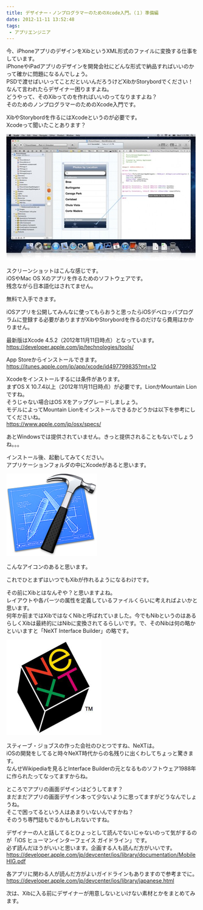 ```yaml
---
title: デザイナー・ノンプログラマーのためのXcode入門。（１）準備編
date: 2012-11-11 13:52:48
tags: 
 - アプリエンジニア
---
```


今、iPhoneアプリのデザインをXibというXML形式のファイルに変換する仕事をしています。<br>
iPhoneやiPadアプリのデザインを開発会社にどんな形式で納品すればいいのかって確かに問題になるんでしょう。<br>
PSDで渡せばいいってことだといいんだろうけどXibかStorybordでください！なんて言われたらデザイナー困りますよね。<br>
どうやって、そのXibってのを作ればいいのってなりますよね？<br>
そのためのノンプログラマーのためのXcode入門です。

<!-- more -->

XibやStorybordを作るにはXcodeというのが必要です。<br>
Xcodeって聞いたことあります？

<img src="/images/2012/11/new_single_window20110711-e1352641275301.jpeg" alt="" title="Xcode window" width="498" height="331" class="alignnone size-full wp-image-814">

スクリーンショットはこんな感じです。<br>
iOSやMac OS Xのアプリを作るためのソフトウェアです。<br>
残念ながら日本語化はされてません。

無料で入手できます。

iOSアプリを公開してみんなに使ってもらおうと思ったらiOSデベロッパプログラムに登録する必要がありますがXibやStorybordを作るのだけなら費用はかかりません。

最新版はXcode 4.5.2（2012年11月11日時点）となっています。<br>
<a href="https://developer.apple.com/jp/technologies/tools/">https://developer.apple.com/jp/technologies/tools/</a>

App Storeからインストールできます。<br>
<a href="https://itunes.apple.com/jp/app/xcode/id497799835?mt=12">https://itunes.apple.com/jp/app/xcode/id497799835?mt=12</a>

Xcodeをインストールするには条件があります。<br>
まずOS X 10.7.4以上（2012年11月11日時点）が必要です。LionかMountain Lionですね。<br>
そうじゃない場合はOS Xをアップグレードしましょう。<br>
モデルによってMountain Lionをインストールできるかどうかは以下を参考にしてくださいね。<br>
<a href="https://www.apple.com/jp/osx/specs/">https://www.apple.com/jp/osx/specs/</a>

あとWindowsでは提供されていません。きっと提供されることもないでしょうね。。。

インストール後、起動してみてください。<br>
アプリケーションフォルダの中にXcodeがあると思います。

<img src="/images/2012/11/new_hero20110308.jpeg" alt="" title="Xcode icon" width="239" height="216" class="alignnone size-full wp-image-815" />

こんなアイコンのあると思います。

これでひとまずはいつでもXibが作れるようになるわけです。

その前にXibとはなんぞや？と思いますよね。<br>
レイアウトや各パーツの属性を定義しているファイルくらいに考えればよいかと思います。<br>
何年か前まではXibではなくNibと呼ばれていました。今でもNibというのはあるらしくXibは最終的にはNibに変換されてるらしいです。で、そのNibは何の略かといいますと「NeXT Interface Builder」の略です。

<img src="/images/2012/11/20061029-logo-next.jpeg" alt="" title="NeXT Logo" width="250" height="250" class="alignnone size-full wp-image-829" />

スティーブ・ジョブスの作った会社のひとつですね、NeXTは。<br>
iOSの開発をしてると時々NeXT時代からの名残りに出くわしてちょっと驚きます。<br>
なんせWikipediaを見るとInterface Builderの元となるものソフトウェア1988年に作られたってなってますからね。

ところでアプリの画面デザインはどうしてます？<br>
まだまだアプリの画面デザイン本って少ないように思ってますがどうなんでしょうね。<br>
そこで困ってるという人はあまりいないんですかね？<br>
そのうち専門誌もでるかもしれないですね。

デザイナーの人と話してるとひょっとして読んでないじゃないのって気がするのが「iOS ヒューマンインターフェイス ガイドライン」です。<br>
必ず読んだほうがいいと思います。企画する人も読んだ方がいいです。<br>
<a href="https://developer.apple.com/jp/devcenter/ios/library/documentation/MobileHIG.pdf">https://developer.apple.com/jp/devcenter/ios/library/documentation/MobileHIG.pdf</a>

各アプリに関わる人が読んだ方がよいガイドラインもありますので参考までに。<br>
<a href="https://developer.apple.com/jp/devcenter/ios/library/japanese.html">https://developer.apple.com/jp/devcenter/ios/library/japanese.html</a>

次は、Xibに入る前にデザイナーが用意しないといけない素材とかをまとめてみます。

